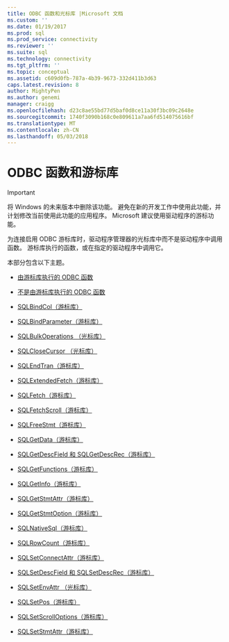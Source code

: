 ```yaml
---
title: ODBC 函数和光标库 |Microsoft 文档
ms.custom: ''
ms.date: 01/19/2017
ms.prod: sql
ms.prod_service: connectivity
ms.reviewer: ''
ms.suite: sql
ms.technology: connectivity
ms.tgt_pltfrm: ''
ms.topic: conceptual
ms.assetid: c609d0fb-787a-4b39-9673-332d411b3d63
caps.latest.revision: 8
author: MightyPen
ms.author: genemi
manager: craigg
ms.openlocfilehash: d23c8ae55bd77d5baf0d8ce11a30f3bc09c2648e
ms.sourcegitcommit: 1740f3090b168c0e809611a7aa6fd514075616bf
ms.translationtype: MT
ms.contentlocale: zh-CN
ms.lasthandoff: 05/03/2018
---
```

# <a name="odbc-functions-and-the-cursor-library"></a>ODBC 函数和游标库
> [!IMPORTANT]  
>  将 Windows 的未来版本中删除该功能。 避免在新的开发工作中使用此功能，并计划修改当前使用此功能的应用程序。 Microsoft 建议使用驱动程序的游标功能。  
  
 为连接启用 ODBC 游标库时，驱动程序管理器的光标库中而不是驱动程序中调用函数。 游标库执行的函数，或在指定的驱动程序中调用它。  
  
 本部分包含以下主题。  
  
-   [由游标库执行的 ODBC 函数](../../../odbc/reference/appendixes/odbc-functions-executed-by-the-cursor-library.md)  
  
-   [不是由游标库执行的 ODBC 函数](../../../odbc/reference/appendixes/odbc-functions-not-executed-by-the-cursor-library.md)  
  
-   [SQLBindCol（游标库）](../../../odbc/reference/appendixes/sqlbindcol-cursor-library.md)  
  
-   [SQLBindParameter（游标库）](../../../odbc/reference/appendixes/sqlbindparameter-cursor-library.md)  
  
-   [SQLBulkOperations （光标库）](../../../odbc/reference/appendixes/sqlbulkoperations-and-the-cursor-library.md)  
  
-   [SQLCloseCursor （光标库）](../../../odbc/reference/appendixes/sqlclosecursor-odbc.md)  
  
-   [SQLEndTran（游标库）](../../../odbc/reference/appendixes/sqlendtran-cursor-library.md)  
  
-   [SQLExtendedFetch（游标库）](../../../odbc/reference/appendixes/sqlextendedfetch-cursor-library.md)  
  
-   [SQLFetch（游标库）](../../../odbc/reference/appendixes/sqlfetch-cursor-library.md)  
  
-   [SQLFetchScroll（游标库）](../../../odbc/reference/appendixes/sqlfetchscroll-cursor-library.md)  
  
-   [SQLFreeStmt（游标库）](../../../odbc/reference/appendixes/sqlfreestmt-cursor-library.md)  
  
-   [SQLGetData（游标库）](../../../odbc/reference/appendixes/sqlgetdata-cursor-library.md)  
  
-   [SQLGetDescField 和 SQLGetDescRec（游标库）](../../../odbc/reference/appendixes/sqlgetdescfield-and-sqlgetdescrec-cursor-library.md)  
  
-   [SQLGetFunctions（游标库）](../../../odbc/reference/appendixes/sqlgetfunctions-cursor-library.md)  
  
-   [SQLGetInfo（游标库）](../../../odbc/reference/appendixes/sqlgetinfo-cursor-library.md)  
  
-   [SQLGetStmtAttr（游标库）](../../../odbc/reference/appendixes/sqlgetstmtattr-cursor-library.md)  
  
-   [SQLGetStmtOption（游标库）](../../../odbc/reference/appendixes/sqlgetstmtoption-cursor-library.md)  
  
-   [SQLNativeSql（游标库）](../../../odbc/reference/appendixes/sqlnativesql-cursor-library.md)  
  
-   [SQLRowCount（游标库）](../../../odbc/reference/appendixes/sqlrowcount-cursor-library.md)  
  
-   [SQLSetConnectAttr（游标库）](../../../odbc/reference/appendixes/sqlsetconnectattr-cursor-library.md)  
  
-   [SQLSetDescField 和 SQLSetDescRec（游标库）](../../../odbc/reference/appendixes/sqlsetdescfield-and-sqlsetdescrec-cursor-library.md)  
  
-   [SQLSetEnvAttr （光标库）](../../../odbc/reference/appendixes/sqlsetenvattr-and-the-cursor-library.md)  
  
-   [SQLSetPos（游标库）](../../../odbc/reference/appendixes/sqlsetpos-cursor-library.md)  
  
-   [SQLSetScrollOptions（游标库）](../../../odbc/reference/appendixes/sqlsetscrolloptions-cursor-library.md)  
  
-   [SQLSetStmtAttr（游标库）](../../../odbc/reference/appendixes/sqlsetstmtattr-cursor-library.md)
